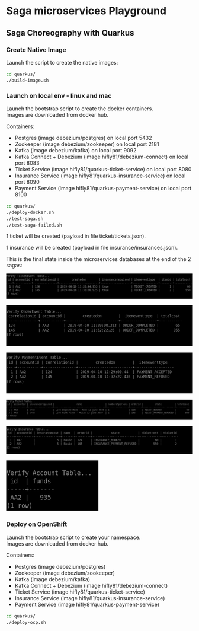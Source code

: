 Saga microservices Playground
=============================

## Saga Choreography with Quarkus

### Create Native Image

Launch the script to create the native images:

```bash
cd quarkus/
./build-image.sh
```

### Launch on local env - linux and mac

Launch the bootstrap script to create the docker containers.<br>
Images are downloaded from docker hub.

Containers:
 - Postgres (image debezium/postgres) on local port 5432
 - Zookeeper (image debezium/zookeeper) on local port 2181
 - Kafka (image debezium/kafka) on local port 9092
 - Kafka Connect + Debezium (image hifly81/debezium-connect) on local port 8083
 - Ticket Service (image hifly81/quarkus-ticket-service) on local port 8080
 - Insurance Service (image hifly81/quarkus-insurance-service) on local port 8090
 - Payment Service (image hifly81/quarkus-payment-service) on local port 8100

```bash
cd quarkus/
./deploy-docker.sh
./test-saga.sh
./test-saga-failed.sh
```

1 ticket will be created (payload in file ticket/tickets.json).

1 insurance will be created (payload in file insurance/insurances.json).

This is the final state inside the microservices databases at the end of the 2 sagas:

![ScreenShot 1](quarkus/images/ticketevent.png)

![ScreenShot 2](quarkus/images/orderevent.png)

![ScreenShot 3](quarkus/images/paymentevent.png)

![ScreenShot 4](quarkus/images/tickettable.png)

![ScreenShot 5](quarkus/images/insurancetable.png)

![ScreenShot 6](quarkus/images/accounttable.png)

### Deploy on OpenShift

Launch the bootstrap script to create your namespace.<br>
Images are downloaded from docker hub.

Containers:
 - Postgres (image debezium/postgres)
 - Zookeeper (image debezium/zookeeper)
 - Kafka (image debezium/kafka)
 - Kafka Connect + Debezium (image hifly81/debezium-connect)
 - Ticket Service (image hifly81/quarkus-ticket-service)
 - Insurance Service (image hifly81/quarkus-insurance-service)
 - Payment Service (image hifly81/quarkus-payment-service)

```bash
cd quarkus/
./deploy-ocp.sh
```
